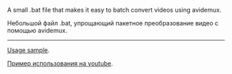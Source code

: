 A small .bat file that makes it easy to batch convert videos using avidemux.

Небольшой файл .bat, упрощающий пакетное преобразование видео с помощью avidemux.

---------------------------------------------------------------------------------
[Usage sample](https://youtu.be/n3CFZ8liKdo).

[Пример использования на youtube](https://youtu.be/4aTwzh10Ivc).
